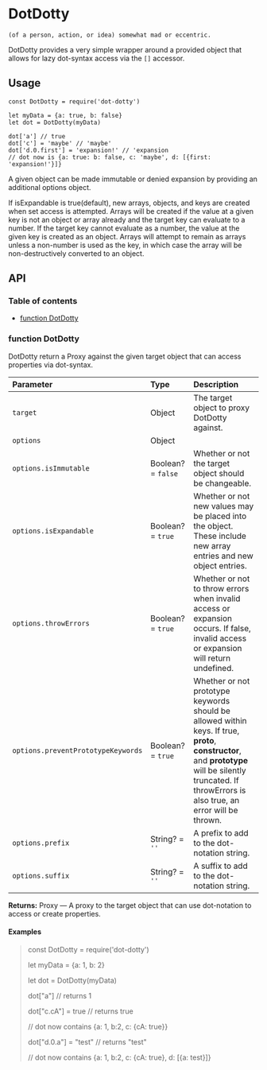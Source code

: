 # DotDotty

    (of a person, action, or idea) somewhat mad or eccentric.

DotDotty provides a very simple wrapper around a provided object that allows for lazy dot-syntax access via the `[]` accessor.

## Usage

    const DotDotty = require('dot-dotty')

    let myData = {a: true, b: false}
    let dot = DotDotty(myData)

    dot['a'] // true
    dot['c'] = 'maybe' // 'maybe'
    dot['d.0.first'] = 'expansion!' // 'expansion
    // dot now is {a: true: b: false, c: 'maybe', d: [{first: 'expansion!'}]}

A given object can be made immutable or denied expansion by providing an additional options object.

If isExpandable is true(default), new arrays, objects, and keys are created when set access is attempted. Arrays will be created if the value at a given key is not an object or array already and the target key can evaluate to a number. If the target key cannot evaluate as a number, the value at the given key is created as an object. Arrays will attempt to remain as arrays unless a non-number is used as the key, in which case the array will be non-destructively converted to an object.

## API

### Table of contents

- [function DotDotty](#function-dotdotty)

### function DotDotty

DotDotty return a Proxy against the given target object that can access properties via dot-syntax.

| Parameter              | Type               | Description                                                                                                                          |
| :--------------------- | :----------------- | :----------------------------------------------------------------------------------------------------------------------------------- |
| `target`               | Object             | The target object to proxy DotDotty against.                                                                                         |
| `options`              | Object             |                                                                                                                                      |
| `options.isImmutable`  | Boolean? = `false` | Whether or not the target object should be changeable.                                                                               |
| `options.isExpandable` | Boolean? = `true`  | Whether or not new values may be placed into the object. These include new array entries and new object entries.                     |
| `options.throwErrors`  | Boolean? = `true`  | Whether or not to throw errors when invalid access or expansion occurs. If false, invalid access or expansion will return undefined. |
| `options.preventPrototypeKeywords` | Boolean? = `true` | Whether or not prototype keywords should be allowed within keys. If true, **__proto__**, **constructor**, and **prototype** will be silently truncated. If throwErrors is also true, an error will be thrown. |
| `options.prefix`       | String? = `''`     | A prefix to add to the dot-notation string.                                                                                          |
| `options.suffix`       | String? = `''`     | A suffix to add to the dot-notation string.                                                                                          |

**Returns:** Proxy — A proxy to the target object that can use dot-notation to access or create properties.

#### Examples

> const DotDotty = require('dot-dotty')
>
> let myData = {a: 1, b: 2}
>
> let dot = DotDotty(myData)
>
> dot["a"] // returns 1
>
> dot["c.cA"] = true // returns true
>
> // dot now contains {a: 1, b:2, c: {cA: true}}
>
> dot["d.0.a"] = "test" // returns "test"
>
> // dot now contains {a: 1, b:2, c: {cA: true}, d: [{a: test}]}
